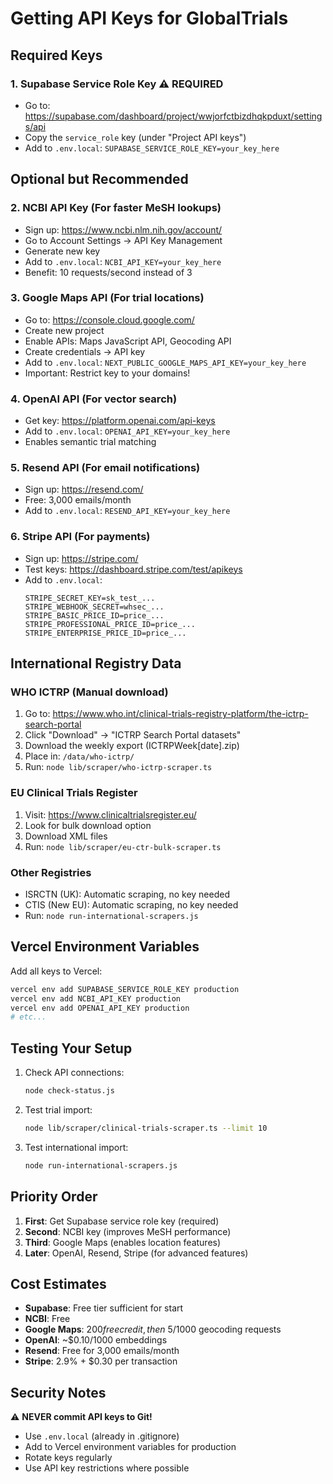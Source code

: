# Getting API Keys for GlobalTrials

## Required Keys

### 1. Supabase Service Role Key ⚠️ REQUIRED
- Go to: https://supabase.com/dashboard/project/wwjorfctbizdhqkpduxt/settings/api
- Copy the `service_role` key (under "Project API keys")
- Add to `.env.local`: `SUPABASE_SERVICE_ROLE_KEY=your_key_here`

## Optional but Recommended

### 2. NCBI API Key (For faster MeSH lookups)
- Sign up: https://www.ncbi.nlm.nih.gov/account/
- Go to Account Settings → API Key Management
- Generate new key
- Add to `.env.local`: `NCBI_API_KEY=your_key_here`
- Benefit: 10 requests/second instead of 3

### 3. Google Maps API (For trial locations)
- Go to: https://console.cloud.google.com/
- Create new project
- Enable APIs: Maps JavaScript API, Geocoding API
- Create credentials → API key
- Add to `.env.local`: `NEXT_PUBLIC_GOOGLE_MAPS_API_KEY=your_key_here`
- Important: Restrict key to your domains!

### 4. OpenAI API (For vector search)
- Get key: https://platform.openai.com/api-keys
- Add to `.env.local`: `OPENAI_API_KEY=your_key_here`
- Enables semantic trial matching

### 5. Resend API (For email notifications)
- Sign up: https://resend.com/
- Free: 3,000 emails/month
- Add to `.env.local`: `RESEND_API_KEY=your_key_here`

### 6. Stripe API (For payments)
- Sign up: https://stripe.com/
- Test keys: https://dashboard.stripe.com/test/apikeys
- Add to `.env.local`:
  ```
  STRIPE_SECRET_KEY=sk_test_...
  STRIPE_WEBHOOK_SECRET=whsec_...
  STRIPE_BASIC_PRICE_ID=price_...
  STRIPE_PROFESSIONAL_PRICE_ID=price_...
  STRIPE_ENTERPRISE_PRICE_ID=price_...
  ```

## International Registry Data

### WHO ICTRP (Manual download)
1. Go to: https://www.who.int/clinical-trials-registry-platform/the-ictrp-search-portal
2. Click "Download" → "ICTRP Search Portal datasets"
3. Download the weekly export (ICTRPWeek[date].zip)
4. Place in: `/data/who-ictrp/`
5. Run: `node lib/scraper/who-ictrp-scraper.ts`

### EU Clinical Trials Register
1. Visit: https://www.clinicaltrialsregister.eu/
2. Look for bulk download option
3. Download XML files
4. Run: `node lib/scraper/eu-ctr-bulk-scraper.ts`

### Other Registries
- ISRCTN (UK): Automatic scraping, no key needed
- CTIS (New EU): Automatic scraping, no key needed
- Run: `node run-international-scrapers.js`

## Vercel Environment Variables

Add all keys to Vercel:
```bash
vercel env add SUPABASE_SERVICE_ROLE_KEY production
vercel env add NCBI_API_KEY production
vercel env add OPENAI_API_KEY production
# etc...
```

## Testing Your Setup

1. Check API connections:
   ```bash
   node check-status.js
   ```

2. Test trial import:
   ```bash
   node lib/scraper/clinical-trials-scraper.ts --limit 10
   ```

3. Test international import:
   ```bash
   node run-international-scrapers.js
   ```

## Priority Order

1. **First**: Get Supabase service role key (required)
2. **Second**: NCBI key (improves MeSH performance)
3. **Third**: Google Maps (enables location features)
4. **Later**: OpenAI, Resend, Stripe (for advanced features)

## Cost Estimates

- **Supabase**: Free tier sufficient for start
- **NCBI**: Free
- **Google Maps**: $200 free credit, then ~$5/1000 geocoding requests
- **OpenAI**: ~$0.10/1000 embeddings
- **Resend**: Free for 3,000 emails/month
- **Stripe**: 2.9% + $0.30 per transaction

## Security Notes

⚠️ **NEVER commit API keys to Git!**
- Use `.env.local` (already in .gitignore)
- Add to Vercel environment variables for production
- Rotate keys regularly
- Use API key restrictions where possible
